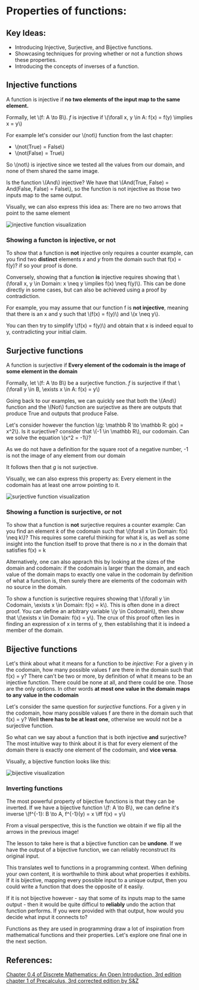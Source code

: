 # Properties of functions:

## Key Ideas:
- Introducing Injective, Surjective, and Bijective functions.
- Showcasing techniques for proving whether or not a function shows these properties.
- Introducing the concepts of inverses of a function.

## Injective functions

A function is injective if **no two elements of the input map to the same element.** 

Formally, let \\(f: A \to B\\). *f* is injective if \\(\forall x, y \in A: f(x) = f(y)  \implies x = y\\)

For example let's consider our \\(not\\) function from the last chapter:
- \\(not(True) = False\\)
- \\(not(False) = True\\)

So \\(not\\) is injective since we tested all the values from our domain, and none of them shared the same image.

Is the function \\(And\\) injective? We have that \\(And(True, False) = And(False, False) = False\\), so the function is not injective as those two inputs map to the same output.

Visually, we can also express this idea as: There are no two arrows that point to the same element

![injective function visualization](/images/injective_functions.png)


### Showing a functon is injective, or not
To show that a function is **not** injective only requires a counter example, can you find two **distinct** elements *x* and *y* from the domain such that f(x) = f(y)? if so your proof is done.

Conversely, showing that a function **is** injective requires showing that \\(\forall x, y \in Domain: x \neq y \implies f(x) \neq f(y)\\). This can be done directly in some cases, but can also be achieved using a proof by contradiction.

For example, you may assume that our function f is **not injective**, meaning that there is an x and y such that \\(f(x) = f(y)\\) and \\(x \neq y\\). 

You can then try to simplify \\(f(x) = f(y)\\) and obtain that x is indeed equal to y, contradicting your initial claim.

## Surjective functions

A function is surjective if **Every element of the codomain is the image of some element in the domain**

Formally, let \\(f: A \to B\\) be a surjective function. *f* is surjective if that \\(\forall y \in B, \exists x \in A: f(x) = y\\)

Going back to our examples, we can quickly see that both the \\(And\\) function and the \\(Not\\) function are surjective as there are outputs that produce True and outputs that produce False. 

Let's consider however the function \\(g: \mathbb R \to \mathbb R: g(x) = x^2\\). Is it surjective? consider that \\(-1 \in \mathbb R\\), our codomain. Can we solve the equation \\(x^2 = -1\\)? 

As we do not have a definition for the square root of a negative number, -1 is not the image of any element from our domain

It follows then that *g* is not surjective.

Visually, we can also express this property as: Every element in the codomain has at least one arrow pointing to it.

![surjective function visualization](/images/surjective_functions.png)

### Showing a function is surjective, or not

To show that a function is **not** surjective requires a counter example: Can you find an element *k* of the codomain such that \\(\forall x \in Domain: f(x) \neq k\\)? This requires some careful thinking for what *k* is, as well as some insight into the function itself to prove that there is no *x* in the domain that satisfies f(x) = k

Alternatively, one can also apprach this by looking at the sizes of the domain and codomain: if the codomain is larger than the domain, and each value of the domain maps to exactly one value in the codomain by definition of what a function is, then surely there are elements of the codomain with no source in the domain.

To show a function is surjective requires showing that \\(\forall y \in Codomain, \exists x \in Domain: f(x) = k\\). This is often done in a direct proof. You can define an arbitrary variable \\(y \in Codomain\\), then show that \\(\exists x \in Domain: f(x) = y\\). The crux of this proof often lies in finding an expression of x in terms of y, then establishing that it is indeed a member of the domain.


## Bijective functions

Let's think about what it means for a function to be *injective*: For a given y in the codomain, how many possible values f are there in the domain such that f(x) = y? There can't be two or more, by definition of what it means to be an injective function. There could be none at all, and there could be one. Those are the only options. In other words **at most one value in the domain maps to any value in the codomain**

Let's consider the same question for *surjective* functions. For a given y in the codomain, how many possible values f are there in the domain such that f(x) = y? Well **there has to be at least one**, otherwise we would not be a surjective function. 

So what can we say about a function that is both injective **and** surjective? The most intuitive way to think about it is that for every element of the domain there is exactly one element of the codomain, and **vice versa**.

Visually, a bijective function looks like this:

![bijective visualization](/images/bijective_function.png)

### Inverting functions

The most powerful property of bijective functions is that they can be inverted. If we have a bijective function \\(f: A \to B\\), we can define it's inverse \\(f^{-1}: B \to A, f^{-1}(y) = x \iff f(x) = y\\)

From a visual perspective, this is the function we obtain if we flip all the arrows in the previous image!

The lesson to take here is that a bijective function can be **undone**. If we have the output of a bijective function, we can reliably reconstruct its original input.

This translates well to functions in a programming context. When defining your own content, it is worthwhile to think about what properties it exhibits. If it is bijective, mapping every possible input to a unique output, then you could write a function that does the opposite of it easily. 

If it is not bijective however - say that some of its inputs map to the same output - then it would be quite difficul to **reliably** undo the action that function performs. If you were provided with that output, how would you decide what input it connects to? 

Functions as they are used in programming draw a lot of inspiration from mathematical functions and their properties. Let's explore one final one in the next section.


## References:
[Chapter 0.4 of Discrete Mathematics: An Open Introduction, 3rd edition](http://discrete.openmathbooks.org/dmoi3/sec*intro-functions.html)
[chapter 1 of Precalculus, 3rd corrected edition by S&Z](https://www.stitz-zeager.com/szprecalculus07042013.pdf)
